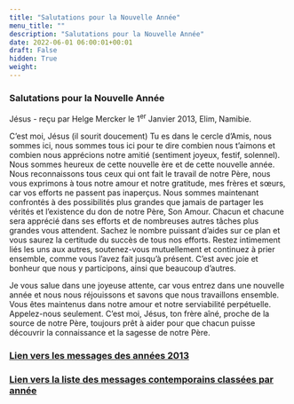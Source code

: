 ```yaml
---
title: "Salutations pour la Nouvelle Année"
menu_title: ""
description: "Salutations pour la Nouvelle Année"
date: 2022-06-01 06:00:01+00:01
draft: False
hidden: True
weight:
---
```

### Salutations pour la Nouvelle Année

Jésus - reçu par Helge Mercker le 1<sup>er</sup> Janvier 2013, Elim, Namibie.

C’est moi, Jésus (il sourit doucement) Tu es dans le cercle d’Amis, nous sommes ici, nous sommes tous ici pour te dire combien nous t’aimons et combien nous apprécions notre amitié (sentiment joyeux, festif, solennel). Nous sommes heureux de cette nouvelle ère et de cette nouvelle année. Nous reconnaissons tous ceux qui ont fait le travail de notre Père, nous vous exprimons à tous notre amour et notre gratitude, mes frères et sœurs, car vos efforts ne passent pas inaperçus. Nous sommes maintenant confrontés à des possibilités plus grandes que jamais de partager les vérités et l’existence du don de notre Père, Son Amour. Chacun et chacune sera apprécié dans ses efforts et de nombreuses autres tâches plus grandes vous attendent. Sachez le nombre puissant d’aides sur ce plan et vous saurez la certitude du succès de tous nos efforts. Restez intimement liés les uns aux autres, soutenez-vous mutuellement et continuez à prier ensemble, comme vous l’avez fait jusqu’à présent. C’est avec joie et bonheur que nous y participons, ainsi que beaucoup d’autres.

Je vous salue dans une joyeuse attente, car vous entrez dans une nouvelle année et nous nous réjouissons et savons que nous travaillons ensemble. Vous êtes maintenus dans notre amour et notre serviabilité perpétuelle. Appelez-nous seulement. C’est moi, Jésus, ton frère aîné, proche de la source de notre Père, toujours prêt à aider pour que chacun puisse découvrir la connaissance et la sagesse de notre Père.

### [**Lien vers les messages des années 2013**](/fr-contemporary-messages/fr-contemporary-messages-by-date-order/fr-contemporary-messages-2013/)

### [**Lien vers la liste des messages contemporains classées par année**](/fr-contemporary-messages/fr-contemporary-messages-by-date-order/)
